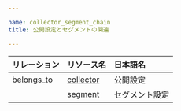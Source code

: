 ```yaml
---

name: collector_segment_chain
title: 公開設定とセグメントの関連

---
```


|リレーション|リソース名|日本語名|
|:---|:---|:---|
|belongs_to|[collector](#collector)|公開設定|
||[segment](#segment)|セグメント設定|